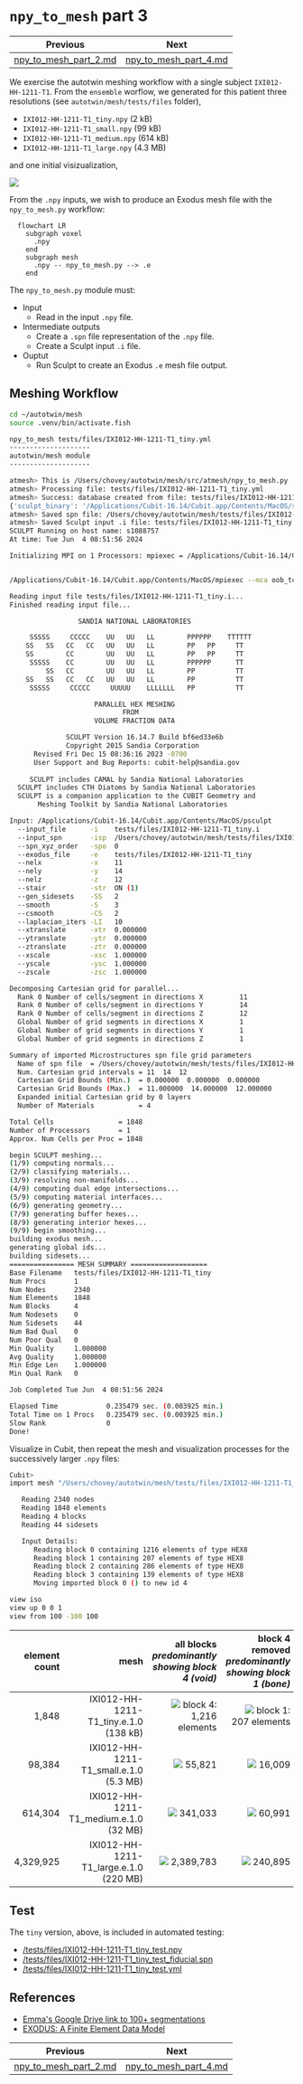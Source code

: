 # `npy_to_mesh` part 3

Previous | Next
:---: | :---:
[npy_to_mesh_part_2.md](npy_to_mesh_part_2.md) | [npy_to_mesh_part_4.md](npy_to_mesh_part_4.md) 

We exercise the autotwin meshing workflow with a
single subject `IXI012-HH-1211-T1`.
From the `ensemble` worflow, we generated for this patient three resolutions
(see `autotwin/mesh/tests/files` folder),

* `IXI012-HH-1211-T1_tiny.npy` (2 kB)
* `IXI012-HH-1211-T1_small.npy` (99 kB)
* `IXI012-HH-1211-T1_medium.npy` (614 kB)
* `IXI012-HH-1211-T1_large.npy` (4.3 MB)

and one initial visizualization,

![](figs/IXI012-HH-1211-T1_visualize_mid-sagittal.png)

From the `.npy` inputs, we wish to produce an Exodus mesh file with the
`npy_to_mesh.py` workflow:

```mermaid
  flowchart LR
    subgraph voxel
      .npy
    end
    subgraph mesh
      .npy -- npy_to_mesh.py --> .e
    end
```

The `npy_to_mesh.py` module must:

* Input
  * Read in the input `.npy` file.
* Intermediate outputs
  * Create a `.spn` file representation of the `.npy` file.
  * Create a Sculpt input `.i` file.
* Ouptut
  * Run Sculpt to create an Exodus `.e` mesh file output.

## Meshing Workflow

```bash
cd ~/autotwin/mesh
source .venv/bin/activate.fish

npy_to_mesh tests/files/IXI012-HH-1211-T1_tiny.yml
--------------------
autotwin/mesh module
--------------------

atmesh> This is /Users/chovey/autotwin/mesh/src/atmesh/npy_to_mesh.py
atmesh> Processing file: tests/files/IXI012-HH-1211-T1_tiny.yml
atmesh> Success: database created from file: tests/files/IXI012-HH-1211-T1_tiny.yml
{'sculpt_binary': '/Applications/Cubit-16.14/Cubit.app/Contents/MacOS/sculpt', 'npy_input': '~/autotwin/mesh/tests/files/IXI012-HH-1211-T1_tiny.npy', 'scale_x': 1.0, 'scale_y': 1.0, 'scale_z': 1.0, 'translate_x': 0.0, 'translate_y': 0.0, 'translate_z': 0.0, 'spn_xyz_order': 0, 'yml_schema_version': 1.8}
atmesh> Saved spn file: /Users/chovey/autotwin/mesh/tests/files/IXI012-HH-1211-T1_tiny.spn
atmesh> Saved Sculpt input .i file: tests/files/IXI012-HH-1211-T1_tiny.i
SCULPT Running on host name: s1088757
At time: Tue Jun  4 08:51:56 2024

Initializing MPI on 1 Processors: mpiexec = /Applications/Cubit-16.14/Cubit.app/Contents/MacOS/mpiexec


/Applications/Cubit-16.14/Cubit.app/Contents/MacOS/mpiexec --mca oob_tcp_if_include lo0 --mca btl ^tcp -n 1 /Applications/Cubit-16.14/Cubit.app/Contents/MacOS/psculpt -i tests/files/IXI012-HH-1211-T1_tiny.i

Reading input file tests/files/IXI012-HH-1211-T1_tiny.i...
Finished reading input file...

                 SANDIA NATIONAL LABORATORIES

     SSSSS     CCCCC    UU   UU   LL        PPPPPP    TTTTTT
    SS   SS   CC   CC   UU   UU   LL        PP   PP     TT
    SS        CC        UU   UU   LL        PP   PP     TT
     SSSSS    CC        UU   UU   LL        PPPPPP      TT
         SS   CC        UU   UU   LL        PP          TT
    SS   SS   CC   CC   UU   UU   LL        PP          TT
     SSSSS     CCCCC     UUUUU    LLLLLLL   PP          TT

                     PARALLEL HEX MESHING
                            FROM
                     VOLUME FRACTION DATA

              SCULPT Version 16.14.7 Build bf6ed33e6b
              Copyright 2015 Sandia Corporation
      Revised Fri Dec 15 08:36:16 2023 -0700
      User Support and Bug Reports: cubit-help@sandia.gov
  
     SCULPT includes CAMAL by Sandia National Laboratories
  SCULPT includes CTH Diatoms by Sandia National Laboratories
  SCULPT is a companion application to the CUBIT Geometry and 
       Meshing Toolkit by Sandia National Laboratories

Input: /Applications/Cubit-16.14/Cubit.app/Contents/MacOS/psculpt
  --input_file      -i    tests/files/IXI012-HH-1211-T1_tiny.i                              
  --input_spn       -isp  /Users/chovey/autotwin/mesh/tests/files/IXI012-HH-1211-T1_tiny.spn
  --spn_xyz_order   -spo  0                                                                 
  --exodus_file     -e    tests/files/IXI012-HH-1211-T1_tiny                                
  --nelx            -x    11                                                                
  --nely            -y    14                                                                
  --nelz            -z    12                                                                
  --stair           -str  ON (1)                                                            
  --gen_sidesets    -SS   2                                                                 
  --smooth          -S    3                                                                 
  --csmooth         -CS   2                                                                 
  --laplacian_iters -LI   10                                                                
  --xtranslate      -xtr  0.000000                                                          
  --ytranslate      -ytr  0.000000                                                          
  --ztranslate      -ztr  0.000000                                                          
  --xscale          -xsc  1.000000                                                          
  --yscale          -ysc  1.000000                                                          
  --zscale          -zsc  1.000000                                                          

Decomposing Cartesian grid for parallel...
  Rank 0 Number of cells/segment in directions X         11
  Rank 0 Number of cells/segment in directions Y         14
  Rank 0 Number of cells/segment in directions Z         12
  Global Number of grid segments in directions X         1
  Global Number of grid segments in directions Y         1
  Global Number of grid segments in directions Z         1

Summary of imported Microstructures spn file grid parameters
  Name of spn file  = /Users/chovey/autotwin/mesh/tests/files/IXI012-HH-1211-T1_tiny.spn
  Num. Cartesian grid intervals = 11  14  12
  Cartesian Grid Bounds (Min.)  = 0.000000  0.000000  0.000000
  Cartesian Grid Bounds (Max.)  = 11.000000  14.000000  12.000000
  Expanded initial Cartesian grid by 0 layers
  Number of Materials           = 4

Total Cells                = 1848
Number of Processors       = 1
Approx. Num Cells per Proc = 1848

begin SCULPT meshing...
(1/9) computing normals...
(2/9) classifying materials...
(3/9) resolving non-manifolds...
(4/9) computing dual edge intersections...
(5/9) computing material interfaces...
(6/9) generating geometry...
(7/9) generating buffer hexes...
(8/9) generating interior hexes...
(9/9) begin smoothing...
building exodus mesh...
generating global ids...
building sidesets...
================ MESH SUMMARY ===================
Base Filename   tests/files/IXI012-HH-1211-T1_tiny
Num Procs       1
Num Nodes       2340
Num Elements    1848
Num Blocks      4
Num Nodesets    0
Num Sidesets    44
Num Bad Qual    0
Num Poor Qual   0
Min Quality     1.000000
Avg Quality     1.000000
Min Edge Len    1.000000
Min Qual Rank   0

Job Completed Tue Jun  4 08:51:56 2024

Elapsed Time            0.235479 sec. (0.003925 min.)
Total Time on 1 Procs   0.235479 sec. (0.003925 min.)
Slow Rank               0
Done!
```

Visualize in Cubit, then repeat the mesh and visualization processes for the successively larger `.npy` files:

```bash
Cubit>
import mesh "/Users/chovey/autotwin/mesh/tests/files/IXI012-HH-1211-T1_tiny.e.1.0" lite

   Reading 2340 nodes
   Reading 1848 elements
   Reading 4 blocks
   Reading 44 sidesets

   Input Details:
      Reading block 0 containing 1216 elements of type HEX8
      Reading block 1 containing 207 elements of type HEX8
      Reading block 2 containing 286 elements of type HEX8
      Reading block 3 containing 139 elements of type HEX8
      Moving imported block 0 () to new id 4

view iso
view up 0 0 1
view from 100 -100 100
```

element count | mesh | all blocks *predominantly showing block 4 (void)* | block 4 removed *predominantly showing block 1 (bone)* | block 1 removed *predominantly showing block 2 (csf)* | block 2 removed *predominantly showing block 3 (brain)*
---: | ---: | ---: | ---: | ---: | ---:
1,848 | IXI012-HH-1211-T1_tiny.e.1.0 (138 kB) | ![](figs/IXI012-HH-1211-T1_tiny_void.png) block 4: 1,216 elements | ![](figs/IXI012-HH-1211-T1_tiny_bone.png) block 1: 207 elements | ![](figs/IXI012-HH-1211-T1_tiny_csf.png) block 2: 286 elements | ![](figs/IXI012-HH-1211-T1_tiny_brain.png) block 3: 139 elements
98,384 | IXI012-HH-1211-T1_small.e.1.0 (5.3 MB) | ![](figs/IXI012-HH-1211-T1_small_void.png) 55,821 | ![](figs/IXI012-HH-1211-T1_small_bone.png) 16,009 | ![](figs/IXI012-HH-1211-T1_small_csf.png) 16,680 | ![](figs/IXI012-HH-1211-T1_small_brain.png) 9,874
614,304 | IXI012-HH-1211-T1_medium.e.1.0 (32 MB) | ![](figs/IXI012-HH-1211-T1_medium_void.png) 341,033 | ![](figs/IXI012-HH-1211-T1_medium_bone.png) 60,991 | ![](figs/IXI012-HH-1211-T1_medium_csf.png) 85,969 | ![](figs/IXI012-HH-1211-T1_small_brain.png) 126,311
4,329,925 | IXI012-HH-1211-T1_large.e.1.0 (220 MB) | ![](figs/IXI012-HH-1211-T1_large_void.png) 2,389,783 | ![](figs/IXI012-HH-1211-T1_large_bone.png) 240,895 | ![](figs/IXI012-HH-1211-T1_large_csf.png) 448,654 | ![](figs/IXI012-HH-1211-T1_large_brain.png) 1,250,593

## Test

The `tiny` version, above, is included in automated testing:

* [/tests/files/IXI012-HH-1211-T1_tiny_test.npy](/tests/files/IXI012-HH-1211-T1_tiny_test.npy)
* [/tests/files/IXI012-HH-1211-T1_tiny_test_fiducial.spn](/tests/files/IXI012-HH-1211-T1_tiny_test_fiducial.spn)
* [/tests/files/IXI012-HH-1211-T1_tiny_test.yml](/tests/files/IXI012-HH-1211-T1_tiny_test.yml)

## References

* [Emma's Google Drive link to 100+ segmentations](https://drive.google.com/drive/folders/158MXz03QCuockuRoSBpY-YuO4fni3RVD?usp=drive_link)
* [EXODUS: A Finite Element Data Model](https://sandialabs.github.io/seacas-docs/exodusII-new.pdf)

Previous | Next
:---: | :---:
[npy_to_mesh_part_2.md](npy_to_mesh_part_2.md) | [npy_to_mesh_part_4.md](npy_to_mesh_part_4.md) 

